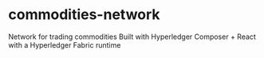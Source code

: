 # commodities-network

Network for trading commodities
Built with Hyperledger Composer + React with a Hyperledger Fabric runtime
